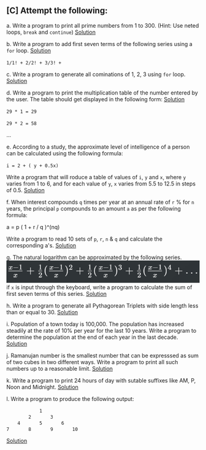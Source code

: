 ## [C] Attempt the following:

a. Write a program to print all prime numbers from 1 to 300. (Hint: Use neted loops, `break` and `continue`) [Solution](./a.c)

b. Write a program to add first seven terms of the following series using a `for` loop. [Solution](./b.c)

`1/1! + 2/2! + 3/3! +`

c. Write a program to generate all cominations of 1, 2, 3 using `for` loop. [Solution](./c.c)

d. Write a program to print the multiplication table of the number entered by the user. The table should get displayed in the following form: [Solution](./d.c)

`29 * 1 = 29`

`29 * 2 = 58`

...

e. According to a study, the approximate level of intelligence of a person can be calculated using the following formula:

`i = 2 + ( y + 0.5x)`

Write a program that will roduce a table of values of `i`, `y` and `x`, where `y` varies from 1 to 6, and for each value of `y`, `x` varies from 5.5 to 12.5 in steps of 0.5. [Solution](./e.c)

f. When interest compounds `q` times per year at an annual rate of `r` % for `n` years, the principal `p` compounds to an amount `a` as per the following formula:

a = p ( 1 + r / q )^(nq)

Write a program to read 10 sets of `p`, `r`, `n` & `q` and calculate the corresponding a's. [Solution](./f.c)

g. The natural logarithm can be approximated by the following series. 
![formula](../../../assets/ch6-c-g.png)
if `x` is input through the keyboard, write a program to calculate the sum of first seven terms of this series. [Solution](./g.c)

h. Write a program to generate all Pythagorean Triplets with side length less than or equal to 30. [Solution](./h.c)

i. Population of a town today is 100,000. The population has increased steadily at the rate of 10% per year for the last 10 years. Write a program to determine the population at the end of each year in the last decade. [Solution](./i.c)

j. Ramanujan number is the smallest number that can be expresssed as sum of two cubes in two different ways. Write a program to print all such numbers up to a reasonable limit. [Solution](./j.c)

k. Write a program to print 24 hours of day with sutable suffixes like AM, P, Noon and Midnight. [Solution](./k.c)

l. Write a program to produce the following output:
```
            1
        2       3
    4       5       6
7       8       9       10
```
[Solution](./l.c)
